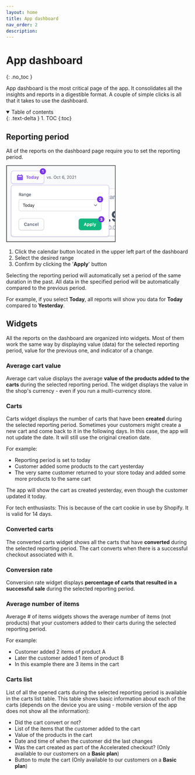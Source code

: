 ```yaml
---
layout: home
title: App dashboard
nav_order: 2
description: 
---
```


# App dashboard
{: .no_toc }

App dashboard is the most critical page of the app. It consolidates all the insights and reports in a digestible format. A couple of simple clicks is all that it takes to use the dashboard.

<details open markdown="block">
  <summary>
    Table of contents
  </summary>
  {: .text-delta }
1. TOC
{:toc}
</details>

## Reporting period

All of the reports on the dashboard page require you to set the reporting period.

![Reporting period selector](/assets/images/date-selector.png)

1. Click the calendar button located in the upper left part of the dashboard
2. Select the desired range
3. Confirm by clicking the '**Apply**' button

Selecting the reporting period will automatically set a period of the same duration in the past. All data in the specified period will be automatically compared to the previous period.

For example, if you select **Today**, all reports will show you data for **Today** compared to **Yesterday**.

## Widgets

All the reports on the dashboard are organized into widgets. Most of them work the same way by displaying value (data) for the selected reporting period, value for the previous one, and indicator of a change. 

### Average cart value

Average cart value displays the average **value of the products added to the carts** during the selected reporting period. The widget displays the value in the shop's currency - even if you run a multi-currency store.

### Carts

Carts widget displays the number of carts that have been **created** during the selected reporting period. Sometimes your customers might create a new cart and come back to it in the following days. In this case, the app will not update the date. It will still use the original creation date.

For example:
- Reporting period is set to today
- Customer added some products to the cart yesterday
- The very same customer returned to your store today and added some more products to the same cart

The app will show the cart as created yesterday, even though the customer updated it today.

For tech enthusiasts: This is because of the cart cookie in use by Shopify. It is valid for 14 days.

### Converted carts

The converted carts widget shows all the carts that have **converted** during the selected reporting period. The cart converts when there is a successful checkout associated with it.

### Conversion rate

Conversion rate widget displays **percentage of carts that resulted in a successful sale** during the selected reporting period.

### Average number of items

Average # of items widgets shows the average number of items (not products) that your customers added to their carts during the selected reporting period.

For example:
- Customer added 2 items of product A
- Later the customer added 1 item of product B
- In this example there are 3 items in the cart

### Carts list

List of all the opened carts during the selected reporting period is available in the carts list table. This table shows basic information about each of the carts (depends on the device you are using - mobile version of the app does not show all the information):
- Did the cart convert or not?
- List of the items that the customer added to the cart
- Value of the products in the cart
- Date and time of when the customer did the last changes
- Was the cart created as part of the Accelerated checkout? (Only available to our customers on a **Basic plan**)
- Button to mute the cart (Only available to our customers on a **Basic plan**)
